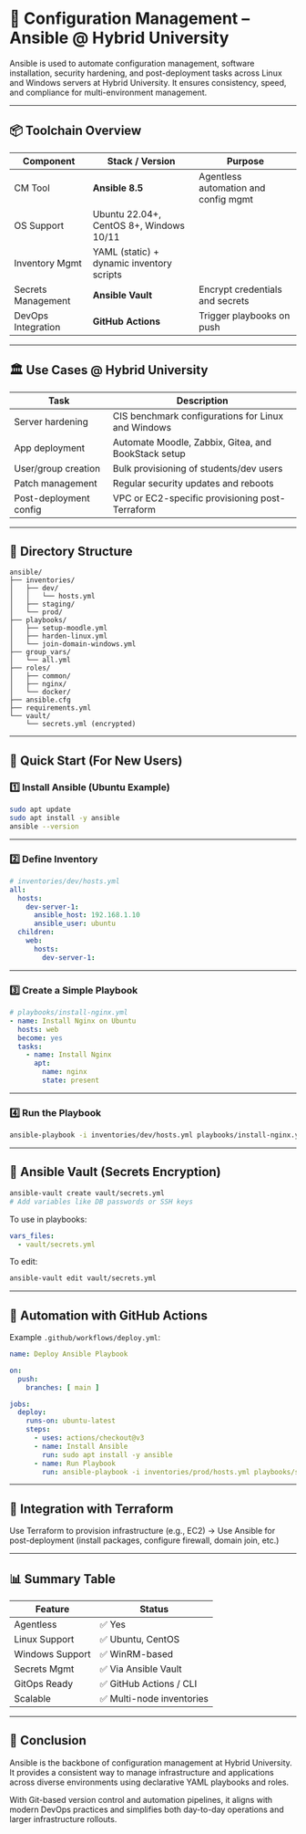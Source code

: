 # 🧩 Configuration Management – Ansible @ Hybrid University

Ansible is used to automate configuration management, software installation, security hardening, and post-deployment tasks across Linux and Windows servers at Hybrid University. It ensures consistency, speed, and compliance for multi-environment management.

---

## 📦 Toolchain Overview

| Component             | Stack / Version       | Purpose                              |
|----------------------|------------------------|--------------------------------------|
| CM Tool              | **Ansible 8.5**        | Agentless automation and config mgmt |
| OS Support           | Ubuntu 22.04+, CentOS 8+, Windows 10/11 |
| Inventory Mgmt       | YAML (static) + dynamic inventory scripts |
| Secrets Management   | **Ansible Vault**      | Encrypt credentials and secrets      |
| DevOps Integration   | **GitHub Actions**     | Trigger playbooks on push            |

---

## 🏛️ Use Cases @ Hybrid University

| Task                            | Description                                               |
|---------------------------------|-----------------------------------------------------------|
| Server hardening                | CIS benchmark configurations for Linux and Windows        |
| App deployment                  | Automate Moodle, Zabbix, Gitea, and BookStack setup       |
| User/group creation             | Bulk provisioning of students/dev users                   |
| Patch management                | Regular security updates and reboots                      |
| Post-deployment config          | VPC or EC2-specific provisioning post-Terraform           |

---

## 📁 Directory Structure

```
ansible/
├── inventories/
│   ├── dev/
│   │   └── hosts.yml
│   ├── staging/
│   └── prod/
├── playbooks/
│   ├── setup-moodle.yml
│   ├── harden-linux.yml
│   └── join-domain-windows.yml
├── group_vars/
│   └── all.yml
├── roles/
│   ├── common/
│   ├── nginx/
│   └── docker/
├── ansible.cfg
├── requirements.yml
└── vault/
    └── secrets.yml (encrypted)
```

---

## 🧪 Quick Start (For New Users)

### 1️⃣ Install Ansible (Ubuntu Example)

```bash
sudo apt update
sudo apt install -y ansible
ansible --version
```

---

### 2️⃣ Define Inventory

```yaml
# inventories/dev/hosts.yml
all:
  hosts:
    dev-server-1:
      ansible_host: 192.168.1.10
      ansible_user: ubuntu
  children:
    web:
      hosts:
        dev-server-1:
```

---

### 3️⃣ Create a Simple Playbook

```yaml
# playbooks/install-nginx.yml
- name: Install Nginx on Ubuntu
  hosts: web
  become: yes
  tasks:
    - name: Install Nginx
      apt:
        name: nginx
        state: present
```

---

### 4️⃣ Run the Playbook

```bash
ansible-playbook -i inventories/dev/hosts.yml playbooks/install-nginx.yml
```

---

## 🔐 Ansible Vault (Secrets Encryption)

```bash
ansible-vault create vault/secrets.yml
# Add variables like DB passwords or SSH keys
```

To use in playbooks:

```yaml
vars_files:
  - vault/secrets.yml
```

To edit:

```bash
ansible-vault edit vault/secrets.yml
```

---

## 🤖 Automation with GitHub Actions

Example `.github/workflows/deploy.yml`:

```yaml
name: Deploy Ansible Playbook

on:
  push:
    branches: [ main ]

jobs:
  deploy:
    runs-on: ubuntu-latest
    steps:
      - uses: actions/checkout@v3
      - name: Install Ansible
        run: sudo apt install -y ansible
      - name: Run Playbook
        run: ansible-playbook -i inventories/prod/hosts.yml playbooks/setup-moodle.yml
```

---

## 🔄 Integration with Terraform

Use Terraform to provision infrastructure (e.g., EC2) → Use Ansible for post-deployment (install packages, configure firewall, domain join, etc.)

---

## 📊 Summary Table

| Feature           | Status                        |
|------------------|-------------------------------|
| Agentless        | ✅ Yes                         |
| Linux Support    | ✅ Ubuntu, CentOS              |
| Windows Support  | ✅ WinRM-based                 |
| Secrets Mgmt     | ✅ Via Ansible Vault           |
| GitOps Ready     | ✅ GitHub Actions / CLI        |
| Scalable         | ✅ Multi-node inventories       |

---

## 📌 Conclusion

Ansible is the backbone of configuration management at Hybrid University. It provides a consistent way to manage infrastructure and applications across diverse environments using declarative YAML playbooks and roles.

With Git-based version control and automation pipelines, it aligns with modern DevOps practices and simplifies both day-to-day operations and larger infrastructure rollouts.

